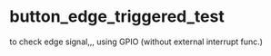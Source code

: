 # button_edge_triggered_test

to check edge signal,,, 
using GPIO (without external interrupt func.)
